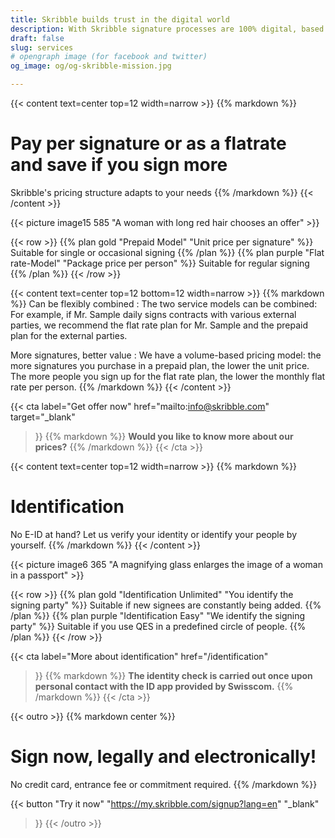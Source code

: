 ```yaml
---
title: Skribble builds trust in the digital world
description: With Skribble signature processes are 100% digital, based on the qualified electronic signature “QES” - the e-signature, which is equivalent to your hand-written signature according to Swiss and EU law.
draft: false
slug: services
# opengraph image (for facebook and twitter)
og_image: og/og-skribble-mission.jpg

---
```


{{< content text=center top=12 width=narrow >}}
{{% markdown %}}
# Pay per signature or as a flatrate <br class="hide-for-mobile">and save if you sign more
Skribble's pricing structure adapts to your needs
{{% /markdown %}}
{{< /content >}}

{{< picture image15 585 "A woman with long red hair chooses an offer" >}}

{{< row >}}
{{% plan gold "Prepaid Model" "Unit price per signature" %}}
Suitable for single or occasional signing
{{% /plan %}}
{{% plan purple "Flat rate-Model" "Package price per person" %}}
Suitable for regular signing
{{% /plan %}}
{{< /row >}}

{{< content text=center top=12 bottom=12 width=narrow >}}
{{% markdown %}}
Can be flexibly combined
: The two service models can be combined: For example, if Mr. Sample daily signs contracts with various external parties, we recommend the flat rate plan for Mr. Sample and the prepaid plan for the external parties.

More signatures, better value
: We have a volume-based pricing model: the more signatures you purchase in a prepaid plan, the lower the unit price. The more people you sign up for the flat rate plan, the lower the monthly flat rate per person.
{{% /markdown %}}
{{< /content >}}

{{< cta
  label="Get offer now"
  href="mailto:info@skribble.com"
  target="_blank"
>}}
{{% markdown %}}
**Would you like to know more about our prices?**
{{% /markdown %}}
{{< /cta >}}

{{< content text=center top=12 width=narrow >}}
{{% markdown %}}
# Identification
No E-ID at hand? Let us verify your identity
or identify your people by yourself.
{{% /markdown %}}
{{< /content >}}

{{< picture image6 365 "A magnifying glass enlarges the image of a woman in a passport" >}}

{{< row >}}
{{% plan gold "Identification Unlimited" "You identify the signing party" %}}
Suitable if new signees are constantly being added.
{{% /plan %}}
{{% plan purple "Identification Easy" "We identify the signing party" %}}
Suitable if you use QES in a predefined circle of people.
{{% /plan %}}
{{< /row >}}

{{< cta
  label="More about identification"
  href="/identification"
>}}
{{% markdown %}}
**The identity check is carried out once upon personal contact with the ID app provided by Swisscom.**
{{% /markdown %}}
{{< /cta >}}

[//]: # (--------------------------------------------------------------------------------------------------------------)

{{< outro >}}
{{% markdown center %}}
# Sign now, legally and electronically!
No credit card, entrance fee or commitment required.
{{% /markdown %}}

{{< button
  "Try it now"
  "https://my.skribble.com/signup?lang=en"
  "_blank"
>}}
{{< /outro >}}
